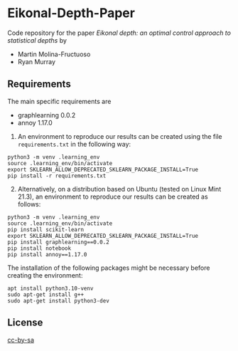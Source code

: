 # Eikonal-Depth-Paper 
Code repository for the paper *Eikonal depth: an optimal control approach to statistical depths* by

- Martin Molina-Fructuoso
- Ryan Murray 


## Requirements

The main specific requirements are

-  graphlearning 0.0.2
- annoy 1.17.0

1. An environment to reproduce our results can be created using the file ``requirements.txt`` in the following way:
```
python3 -m venv .learning_env
source .learning_env/bin/activate
export SKLEARN_ALLOW_DEPRECATED_SKLEARN_PACKAGE_INSTALL=True
pip install -r requirements.txt
```

2. Alternatively, on a distribution based on Ubuntu (tested on Linux Mint 21.3), an environment to reproduce our results can be created as follows:
```
python3 -m venv .learning_env
source .learning_env/bin/activate
pip install scikit-learn
export SKLEARN_ALLOW_DEPRECATED_SKLEARN_PACKAGE_INSTALL=True
pip install graphlearning==0.0.2
pip install notebook
pip install annoy==1.17.0
``` 
The installation of the following packages might be necessary before creating the environment:
```
apt install python3.10-venv
sudo apt-get install g++
sudo apt-get install python3-dev
```

## License
[cc-by-sa](http://creativecommons.org/licenses/by-sa/4.0/)
